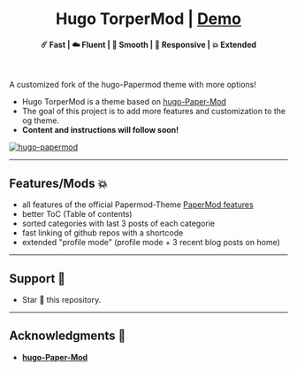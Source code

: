 <h1 align=center>Hugo TorperMod | <a href="https://torminal.com" rel="nofollow">Demo</a></h1>

<h4 align=center>☄️ Fast | ☁️ Fluent | 🌙 Smooth | 📱 Responsive | 💥 Extended </h4>  
<br> 

A customized fork of the hugo-Papermod theme with more options!  
- Hugo TorperMod is a theme based on [hugo-Paper-Mod](https://github.com/adityatelange/hugo-PaperMod)  
- The goal of this project is to add more features and customization to the og theme.
- **Content and instructions will follow soon!**  

[![hugo-papermod](https://img.shields.io/badge/Hugo--Themes-@PaperMod-blue)](https://themes.gohugo.io/themes/hugo-papermod/)

---

## Features/Mods 💥

-   all features of the official Papermod-Theme [PaperMod features](https://github.com/adityatelange/hugo-PaperMod?tab=readme-ov-file#featuresmods-)  
-   better ToC (Table of contents)
-   sorted categories with last 3 posts of each categorie
-   fast linking of github repos with a shortcode
-   extended "profile mode" (profile mode + 3 recent blog posts on home)

---

## Support 🫶

-   Star 🌟 this repository.

---

## Acknowledgments 🌟

-   [**hugo-Paper-Mod**](https://github.com/adityatelange/hugo-PaperMod)  
